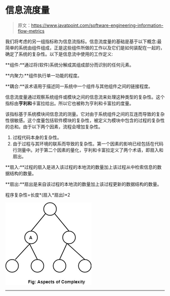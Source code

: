 # 信息流度量

> 原文：<https://www.javatpoint.com/software-engineering-information-flow-metrics>

我们将考虑的另一组指标称为信息流指标。信息流度量的基础是基于以下概念:最简单的系统由组件组成，正是这些组件所做的工作以及它们是如何装配在一起的，确定了系统的复杂性。以下是信息流中使用的工作定义:

**组件:**通过将(软件)系统分解成其组成部分而识别的任何元素。

**内聚力:**组件执行单一功能的程度。

**耦合:**该术语用于描述同一系统中一个组件与其他组件之间的链接程度。

信息流度量通过观察系统组件或模块之间的信息流来处理这种类型的复杂性。这个指标由**亨利和**卡富拉给出。所以它也被称为亨利和卡富拉的度量。

该指标基于系统模块间信息流的测量。它对由于系统组件之间的互连而导致的复杂性很敏感。这个度量包括软件模块的复杂性，被定义为模块中包含的过程的复杂性的总和。由于以下两个因素，流程会增加复杂性。

1.  过程代码本身的复杂性。
2.  由于过程与其环境的联系而导致的复杂性。第一个因素的影响已经包括在代码行测量中。对于第二个因素的量化，亨利和卡富拉定义了两个术语，即扇入和扇出。

**扇入:**过程的扇入是进入该过程的本地流的数量加上该过程从中检索信息的数据结构的数量。

**扇出:**扇出是来自该过程的本地流的数量加上该过程更新的数据结构的数量。

程序复杂性=长度*(扇入*扇出)*2

![Information Flow Metrics](img/26296ad3f85f4ce52e1b5741d4b6db5d.png)

* * *